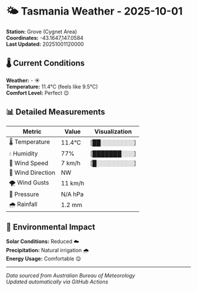 # 🌤️ Tasmania Weather - 2025-10-01

**Station:** Grove (Cygnet Area)  
**Coordinates:** -43.1647,147.0584  
**Last Updated:** 20251001120000

## 🌡️ Current Conditions

**Weather:** - ☀️  
**Temperature:** 11.4°C (feels like 9.5°C)  
**Comfort Level:** Perfect 😌

## 📊 Detailed Measurements

| Metric | Value | Visualization |
|--------|-------|---------------|
| 🌡️ Temperature | 11.4°C | [██░░░░░░░░] |
| 💧 Humidity | 77% | [███████░░░] |
| 💨 Wind Speed | 7 km/h | [█░░░░░░░░░] |
| 🧭 Wind Direction | NW | |
| 🌪️ Wind Gusts | 11 km/h | |
| 🔽 Pressure | N/A hPa | |
| 🌧️ Rainfall | 1.2 mm | |

## 🌱 Environmental Impact

**Solar Conditions:** Reduced ☁️  
**Precipitation:** Natural irrigation 🌧️  
**Energy Usage:** Comfortable 😌

---
*Data sourced from Australian Bureau of Meteorology*  
*Updated automatically via GitHub Actions*
